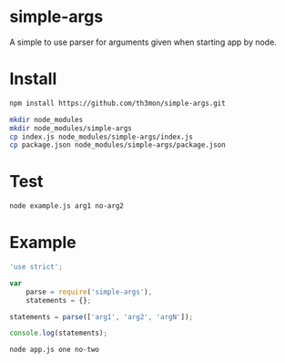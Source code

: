 # simple-args
A simple to use parser for arguments given when starting app by node.

# Install

```bash
npm install https://github.com/th3mon/simple-args.git
```

```bash
mkdir node_modules
mkdir node_modules/simple-args
cp index.js node_modules/simple-args/index.js
cp package.json node_modules/simple-args/package.json
```

# Test
```bash
node example.js arg1 no-arg2
```

# Example

```js
'use strict';

var
    parse = require('simple-args'),
    statements = {};

statements = parse(['arg1', 'arg2', 'argN']);

console.log(statements);
```

```bash
node app.js one no-two
```
